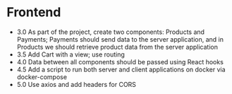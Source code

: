 # Frontend

- 3.0 As part of the project, create two components: Products and Payments; Payments should send data to the server application, and in Products we should retrieve product data from the server application
- 3.5 Add Cart with a view; use routing
- 4.0 Data between all components should be passed using React hooks
- 4.5 Add a script to run both server and client applications on docker via docker-compose
- 5.0 Use axios and add headers for CORS
